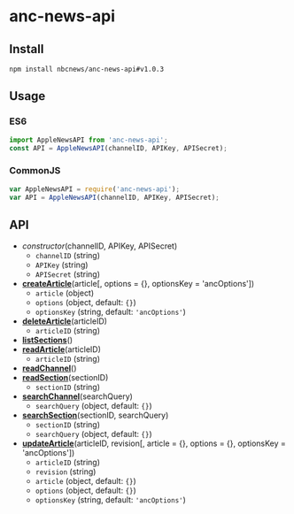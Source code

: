 # anc-news-api

## Install
```Shell
npm install nbcnews/anc-news-api#v1.0.3
```

## Usage
### ES6
```JavaScript
import AppleNewsAPI from 'anc-news-api';
const API = AppleNewsAPI(channelID, APIKey, APISecret);
```

### CommonJS
```JavaScript
var AppleNewsAPI = require('anc-news-api');
var API = AppleNewsAPI(channelID, APIKey, APISecret);
```

## API
* *constructor*(channelID, APIKey, APISecret)
  * `channelID` (string)
  * `APIKey` (string)
  * `APISecret` (string)
* [**createArticle**](https://developer.apple.com/library/content/documentation/General/Conceptual/News_API_Ref/CreateArticle.html#//apple_ref/doc/uid/TP40015409-CH14-SW1)(article[, options = {}, optionsKey = 'ancOptions'])
  * `article` (object)
  * `options` (object, default: `{}`)
  * `optionsKey` (string, default: `'ancOptions'`)
* [**deleteArticle**](https://developer.apple.com/library/content/documentation/General/Conceptual/News_API_Ref/DeleteArticle.html#//apple_ref/doc/uid/TP40015409-CH16-SW1)(articleID)
  * `articleID` (string)
* [**listSections**](https://developer.apple.com/library/content/documentation/General/Conceptual/News_API_Ref/ListSections.html#//apple_ref/doc/uid/TP40015409-CH11-SW1)()
* [**readArticle**](https://developer.apple.com/library/content/documentation/General/Conceptual/News_API_Ref/ReadArticle.html#//apple_ref/doc/uid/TP40015409-CH13-SW1)(articleID)
  * `articleID` (string)
* [**readChannel**](https://developer.apple.com/library/content/documentation/General/Conceptual/News_API_Ref/ReadChannel.html#//apple_ref/doc/uid/TP40015409-CH9-SW1)()
* [**readSection**](https://developer.apple.com/library/content/documentation/General/Conceptual/News_API_Ref/ReadSection.html#//apple_ref/doc/uid/TP40015409-CH12-SW1)(sectionID)
  * `sectionID` (string)
* [**searchChannel**](https://developer.apple.com/library/content/documentation/General/Conceptual/News_API_Ref/SearchArticles.html#//apple_ref/doc/uid/TP40015409-CH17-SW1)(searchQuery)
  * `searchQuery` (object, default: `{}`)
* [**searchSection**](https://developer.apple.com/library/content/documentation/General/Conceptual/News_API_Ref/SearchArticles.html#//apple_ref/doc/uid/TP40015409-CH17-SW1)(sectionID, searchQuery)
  * `sectionID` (string)
  * `searchQuery` (object, default: `{}`)
* [**updateArticle**](https://developer.apple.com/library/content/documentation/General/Conceptual/News_API_Ref/UpdateArticle.html#//apple_ref/doc/uid/TP40015409-CH15-SW1)(articleID, revision[, article = {}, options = {}, optionsKey = 'ancOptions'])
  * `articleID` (string)
  * `revision` (string)
  * `article` (object, default: `{}`)
  * `options` (object, default: `{}`)
  * `optionsKey` (string, default: `'ancOptions'`)
